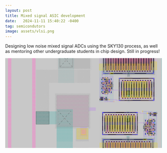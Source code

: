 ```yaml
---
layout: post
title: Mixed signal ASIC development
date:   2024-11-11 15:40:22 -0400
tag: semicondutors
image: assets/vlsi.png
---
```

Designing low noise mixed signal ADCs using the SKY130 process, as well as mentoring other undergraduate students in chip design. Still in progress!

![image](/assets/vlsi.png)